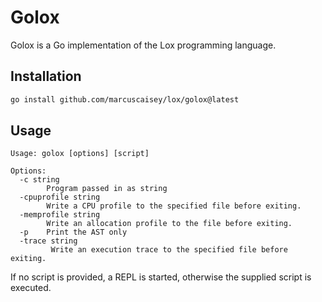 # Golox

Golox is a Go implementation of the Lox programming language.

## Installation

```sh
go install github.com/marcuscaisey/lox/golox@latest
```

## Usage

```
Usage: golox [options] [script]

Options:
  -c string
        Program passed in as string
  -cpuprofile string
        Write a CPU profile to the specified file before exiting.
  -memprofile string
        Write an allocation profile to the file before exiting.
  -p    Print the AST only
  -trace string
         Write an execution trace to the specified file before exiting.
```

If no script is provided, a REPL is started, otherwise the supplied script is executed.
